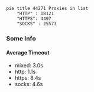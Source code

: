 
```mermaid
pie title 44271 Proxies in list
    "HTTP" : 18121
    "HTTPS": 4497
    "SOCKS" : 25573
```

### Some Info
#### Average Timeout

- mixed: 3.0s
- http: 1.1s
- https: 8.4s
- socks: 4.6s